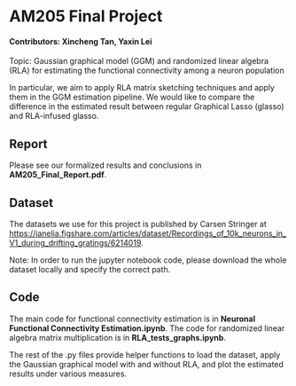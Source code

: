 # AM205 Final Project
#### Contributors: Xincheng Tan, Yaxin Lei
Topic: Gaussian graphical model (GGM) and randomized linear algebra (RLA) for estimating the functional connectivity 
among a neuron population

In particular, we aim to apply RLA matrix sketching techniques and apply them in the GGM estimation pipeline. 
We would like to compare the difference in the estimated result between regular Graphical Lasso (glasso) and RLA-infused glasso. 


## Report
Please see our formalized results and conclusions in **AM205_Final_Report.pdf**.


## Dataset
The datasets we use for this project is published by Carsen Stringer at 
https://janelia.figshare.com/articles/dataset/Recordings_of_10k_neurons_in_V1_during_drifting_gratings/6214019.  

Note: In order to run the jupyter notebook code, please download the whole dataset locally and specify the correct path.


## Code
The main code for functional connectivity estimation is in **Neuronal Functional Connectivity Estimation.ipynb**.
The code for randomized linear algebra matrix multiplication is in **RLA_tests_graphs.ipynb**.  
  
The rest of the .py files provide helper functions to load the dataset,
apply the Gaussian graphical model with and without RLA, and plot the estimated results under various measures.
